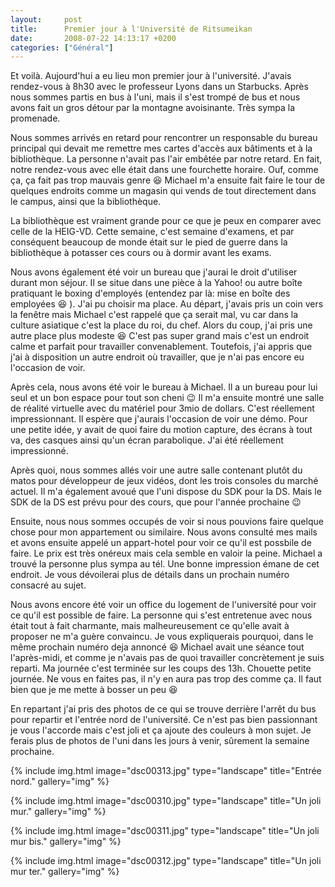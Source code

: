 ```yaml
---
layout:     post
title:      Premier jour à l'Université de Ritsumeikan
date:       2008-07-22 14:13:17 +0200
categories: ["Général"]
---
```


Et voilà. Aujourd'hui a eu lieu mon premier jour à l'université. J'avais rendez-vous à 8h30 avec le professeur
Lyons dans un Starbucks. Après nous sommes partis en bus à l'uni, mais il s'est trompé de bus et nous avons fait un
gros détour par la montagne avoisinante. Très sympa la promenade.

<!--more-->

Nous sommes arrivés en retard pour rencontrer un responsable du bureau principal qui devait me remettre mes cartes
d'accès aux bâtiments et à la bibliothèque. La personne n'avait pas l'air embêtée par notre retard. En fait, notre
rendez-vous avec elle était dans une fourchette horaire. Ouf, comme ça, ça fait pas trop mauvais genre :laughing:
Michael m'a ensuite fait faire le tour de quelques endroits comme un magasin qui vends de tout directement dans le
campus, ainsi que la bibliothèque.

La bibliothèque est vraiment grande pour ce que je peux en comparer avec celle de la HEIG-VD. Cette semaine, c'est
semaine d'examens, et par conséquent beaucoup de monde était sur le pied de guerre dans la bibliothèque à potasser
ces cours ou à dormir avant les exams.

Nous avons également été voir un bureau que j'aurai le droit d'utiliser durant mon séjour. Il se situe dans une
pièce à la Yahoo! ou autre boîte pratiquant le boxing d'employés (entendez par là: mise en boîte des employées :laughing:
). J'ai pu choisir ma place. Au départ, j'avais pris un coin vers la fenêtre mais Michael c'est rappelé que ça
serait mal, vu car dans la culture asiatique c'est la place du roi, du chef. Alors du coup, j'ai pris une autre
place plus modeste :laughing: C'est pas super grand mais c'est un endroit calme et parfait pour travailler convenablement.
Toutefois, j'ai appris que j'ai à disposition un autre endroit où travailler, que je n'ai pas encore eu l'occasion
de voir.

Après cela, nous avons été voir le bureau à Michael. Il a un bureau pour lui seul et un bon espace pour tout son
cheni :wink: Il m'a ensuite montré une salle de réalité virtuelle avec du matériel pour 3mio de dollars. C'est
réellement impressionnant. Il espère que j'aurais l'occasion de voir une démo. Pour une petite idée, y avait de
quoi faire du motion capture, des écrans à tout va, des casques ainsi qu'un écran parabolique. J'ai été réellement
impressionné.

Après quoi, nous sommes allés voir une autre salle contenant plutôt du matos pour développeur de jeux vidéos, dont
les trois consoles du marché actuel. Il m'a également avoué que l'uni dispose du SDK pour la DS. Mais le SDK de la
DS est prévu pour des cours, que pour l'année prochaine :wink:

Ensuite, nous nous sommes occupés de voir si nous pouvions faire quelque chose pour mon appartement ou similaire.
Nous avons consulté mes mails et avons ensuite appelé un appart-hotel pour voir ce qu'il est possbile de faire. Le
prix est très onéreux mais cela semble en valoir la peine. Michael a trouvé la personne plus sympa au tél. Une
bonne impression émane de cet endroit. Je vous dévoilerai plus de détails dans un prochain numéro consacré au
sujet.

Nous avons encore été voir un office du logement de l'université pour voir ce qu'il est possible de faire. La
personne qui s'est entretenue avec nous était tout à fait charmante, mais malheureusement ce qu'elle avait à
proposer ne m'a guère convaincu. Je vous expliquerais pourquoi, dans le même prochain numéro deja annoncé :laughing:
Michael avait une séance tout l'après-midi, et comme je n'avais pas de quoi travailler concrètement je suis
reparti. Ma journée c'est terminée sur les coups des 13h. Chouette petite journée. Ne vous en faites pas, il n'y en
aura pas trop des comme ça. Il faut bien que je me mette à bosser un peu :laughing:

En repartant j'ai pris des photos de ce qui se trouve derrière l'arrêt du bus pour repartir et l'entrée nord de
l'université. Ce n'est pas bien passionnant je vous l'accorde mais c'est joli et ça ajoute des couleurs à mon
sujet. Je ferais plus de photos de l'uni dans les jours à venir, sûrement la semaine prochaine.

<!-- /assets/images/2008-07-22-premier-jour-a-luniversite-de-ritsumeikan/dsc00313.jpg -->
{% include img.html
    image="dsc00313.jpg"
    type="landscape"
    title="Entrée nord."
    gallery="img"
%}

<!-- /assets/images/2008-07-22-premier-jour-a-luniversite-de-ritsumeikan/dsc00310.jpg -->
{% include img.html
    image="dsc00310.jpg"
    type="landscape"
    title="Un joli mur."
    gallery="img"
%}

<!-- /assets/images/2008-07-22-premier-jour-a-luniversite-de-ritsumeikan/dsc00311.jpg -->
{% include img.html
    image="dsc00311.jpg"
    type="landscape"
    title="Un joli mur bis."
    gallery="img"
%}

<!-- /assets/images/2008-07-22-premier-jour-a-luniversite-de-ritsumeikan/dsc00312.jpg -->
{% include img.html
    image="dsc00312.jpg"
    type="landscape"
    title="Un joli mur ter."
    gallery="img"
%}

